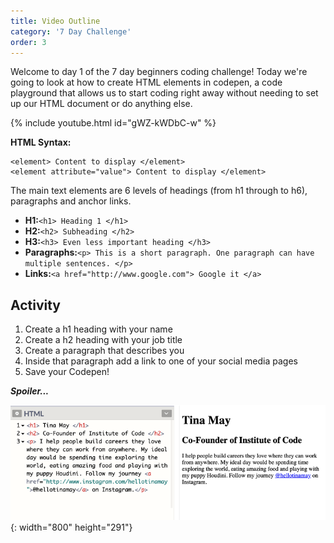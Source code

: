 ```yaml
---
title: Video Outline
category: '7 Day Challenge'
order: 3
---
```


Welcome to day 1 of the 7 day beginners coding challenge\! Today we're going to look at how to create HTML elements in codepen, a code playground that allows us to start coding right away without needing to set up our HTML document or do anything else.

{% include youtube.html id="gWZ-kWDbC-w" %}

**HTML Syntax:&nbsp;**

~~~
<element> Content to display </element>
<element attribute="value"> Content to display </element>
~~~

The main text elements are 6 levels of headings (from h1 through to h6), paragraphs and anchor links.&nbsp;

* **H1:**`<h1> Heading 1 </h1>`
* **H2:**`<h2> Subheading </h2>`
* **H3:**`<h3> Even less important heading </h3>`
* **Paragraphs:**`<p> This is a short paragraph. One paragraph can have multiple sentences. </p>`
* **Links:**`<a href="http://www.google.com"> Google it </a>`

## Activity&nbsp;

1. Create a h1 heading with your name&nbsp;
2. Create a h2 heading with your job title&nbsp;
3. Create a paragraph that describes you&nbsp;
4. Inside that paragraph add a link to one of your social media pages
5. Save your Codepen\!

***Spoiler...&nbsp;***

![](/uploads/screen-shot-2020-01-06-at-12-28-09-pm.png){: width="800" height="291"}